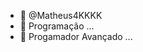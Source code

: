- 👋 @Matheus4KKKK
- 👀 Programação ...
- 🌱 Progamador Avançado ...


<!---
Matheus4KKKK/Matheus4KKKK is a ✨ special ✨ repository because its `README.md` (this file) appears on your GitHub profile.
You can click the Preview link to take a look at your changes.
--->
